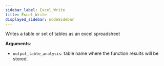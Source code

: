 ```yaml
---
sidebar_label: Excel_Write
title: Excel_Write
displayed_sidebar: nodeSidebar
---
```


Writes a table or set of tables as an excel spreadsheet

**Arguments**:

- `output_table_analysis`: table name where the function results will be stored.

